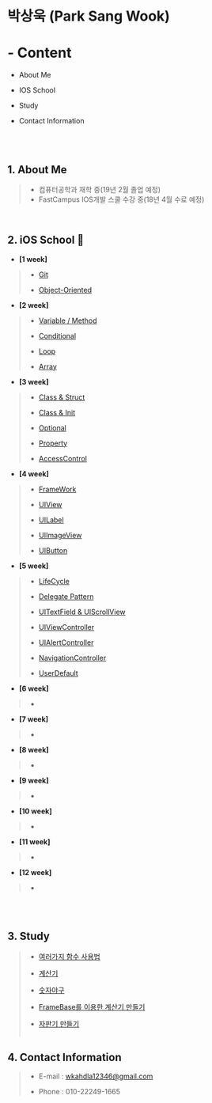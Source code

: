 # 박상욱 (Park Sang Wook)

# - Content

- About Me

- IOS School

- Study

- Contact Information

<br><br>

## 1. About Me

>- 컴퓨터공학과 재학 중(19년 2월 졸업 예정)
>- FastCampus IOS개발 스쿨 수강 중(18년 4월 수료 예정)

<br>

## 2. iOS School 🍎

- **[1 week]**

>- [Git](https://github.com/wargi/SangWookPark_IOS_School6/blob/master/Class/GIT/readme.md)
>
>- [Object-Oriented](https://github.com/wargi/SangWookPark_IOS_School6/tree/master/Class/ObjectOriented%20Programming)

- **[2 week]**

>- [Variable / Method](https://github.com/wargi/SangWookPark_IOS_School6/blob/master/Class/VariableAndMethod/readme.md)
>
>- [Conditional](https://github.com/wargi/SangWookPark_IOS_School6/blob/master/Class/Conditional/readme.md)
>
>- [Loop](https://github.com/wargi/SangWookPark_IOS_School6/blob/master/Class/Loop/readme.md)
>
>- [Array](https://github.com/wargi/SangWookPark_IOS_School6/tree/master/Class/Array/readme.md)
>

- **[3 week]**

>- [Class & Struct](https://github.com/wargi/SangWookPark_IOS_School6/tree/master/Class/ClassAndStruct/readme.md)
>
>- [Class & Init](https://github.com/wargi/SangWookPark_IOS_School6/tree/master/Class/ClassAndInit/readme.md)
>
>- [Optional](https://github.com/wargi/SangWookPark_IOS_School6/tree/master/Class/Optional/readme.md)
>
>- [Property](https://github.com/wargi/SangWookPark_IOS_School6/tree/master/Class/Property/readme.md)
>
>- [AccessControl](https://github.com/wargi/SangWookPark_IOS_School6/tree/master/Class/AccessControl/readme.md)

- **[4 week]**

>- [FrameWork](https://github.com/wargi/SangWookPark_IOS_School6/tree/master/Class/FrameWork/readme.md)
>
>- [UIView](https://github.com/wargi/SangWookPark_IOS_School6/tree/master/Class/UIView/readme.md)
>
>- [UILabel](https://github.com/wargi/SangWookPark_IOS_School6/tree/master/Class/UILabel/readme.md)
>
>- [UIImageView](https://github.com/wargi/SangWookPark_IOS_School6/tree/master/Class/UIImageView)
>
>- [UIButton](https://github.com/wargi/SangWookPark_IOS_School6/tree/master/Class/UIButton)

- **[5 week]**

>- [LifeCycle]()
>
>- [Delegate Pattern]()
>
>- [UITextField & UIScrollView]()
>
>- [UIViewController]()
>
>- [UIAlertController]()
>
>- [NavigationController]()
>
>- [UserDefault]()

- **[6 week]**

>-

- **[7 week]**

>-

- **[8 week]**

>-

- **[9 week]**

>-

- **[10 week]**

>-

- **[11 week]**

>-

- **[12 week]**

>-


<br><br>

## 3. Study

>- [여러가지 함수 사용법](https://github.com/wargi/SangWookPark_IOS_School6/blob/master/Class/Method/readme.md)
>
>- [계산기](https://github.com/wargi/SangWookPark_IOS_School6/blob/master/Study/Cal/Cal/ViewController.swift)
>
>- [숫자야구](https://github.com/wargi/SangWookPark_IOS_School6/blob/master/Study/BaseballGame/BaseballGame/ViewController.swift)
>
>- [FrameBase를 이용한 계산기 만들기](https://github.com/wargi/SangWookPark_IOS_School6/blob/master/Practice/Calculator3/Calculator3/ViewController.swift)
>
>- [자판기 만들기](https://github.com/wargi/SangWookPark_IOS_School6/tree/master/Study/UIExam)
<br><br>

## 4. Contact Information

> - E-mail : wkahdla12346@gmail.com
>
> - Phone : 010-22249-1665

